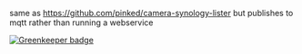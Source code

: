 same as https://github.com/pinked/camera-synology-lister but publishes to mqtt rather than running a webservice

[![Greenkeeper badge](https://badges.greenkeeper.io/pinked/camera-synology-lister-mqtt.svg)](https://greenkeeper.io/)